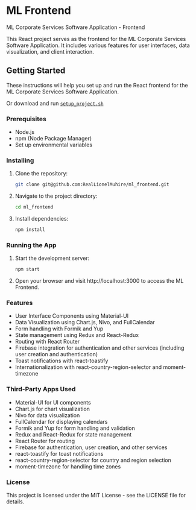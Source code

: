 # ML Frontend

ML Corporate Services Software Application - Frontend

This React project serves as the frontend for the ML Corporate Services Software Application. It includes various features for user interfaces, data visualization, and client interaction.

## Getting Started

These instructions will help you set up and run the React frontend for the ML Corporate Services Software Application.

Or download and run [`setup_project.sh`](./setup_project.sh)

### Prerequisites

- Node.js
- npm (Node Package Manager)
- Set up environmental variables

### Installing

1. Clone the repository:

    ```bash
    git clone git@github.com:RealLionelMuhire/ml_frontend.git
    ```

2. Navigate to the project directory:

    ```bash
    cd ml_frontend
    ```

3. Install dependencies:

    ```bash
    npm install
    ```

### Running the App

1. Start the development server:

    ```bash
    npm start
    ```

2. Open your browser and visit http://localhost:3000 to access the ML Frontend.

### Features

- User Interface Components using Material-UI
- Data Visualization using Chart.js, Nivo, and FullCalendar
- Form handling with Formik and Yup
- State management using Redux and React-Redux
- Routing with React Router
- Firebase integration for authentication and other services (including user creation and authentication)
- Toast notifications with react-toastify
- Internationalization with react-country-region-selector and moment-timezone

### Third-Party Apps Used

- Material-UI for UI components
- Chart.js for chart visualization
- Nivo for data visualization
- FullCalendar for displaying calendars
- Formik and Yup for form handling and validation
- Redux and React-Redux for state management
- React Router for routing
- Firebase for authentication, user creation, and other services
- react-toastify for toast notifications
- react-country-region-selector for country and region selection
- moment-timezone for handling time zones

### License

This project is licensed under the MIT License - see the LICENSE file for details.

